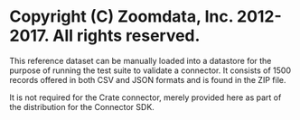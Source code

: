 # Copyright (C) Zoomdata, Inc. 2012-2017. All rights reserved.

This reference dataset can be manually loaded into a datastore for the purpose of running the test suite to validate a
connector. It consists of 1500 records offered in both CSV and JSON formats and is found in the ZIP file.

It is not required for the Crate connector, merely provided here as part of the distribution for the Connector SDK.